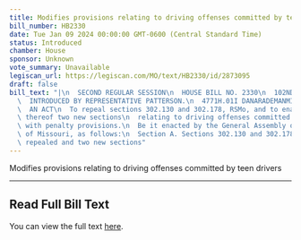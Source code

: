 ```yaml
---
title: Modifies provisions relating to driving offenses committed by teen drivers
bill_number: HB2330
date: Tue Jan 09 2024 00:00:00 GMT-0600 (Central Standard Time)
status: Introduced
chamber: House
sponsor: Unknown
vote_summary: Unavailable
legiscan_url: https://legiscan.com/MO/text/HB2330/id/2873095
draft: false
bill_text: "|\n  SECOND REGULAR SESSION\n  HOUSE BILL NO. 2330\n  102ND GENERAL ASSEMBLY\n\
  \  INTRODUCED BY REPRESENTATIVE PATTERSON.\n  4771H.01I DANARADEMANMILLER,ChiefClerk\n\
  \  AN ACT\n  To repeal sections 302.130 and 302.178, RSMo, and to enact in lieu\
  \ thereof two new sections\n  relating to driving offenses committed by minors,\
  \ with penalty provisions.\n  Be it enacted by the General Assembly of the state\
  \ of Missouri, as follows:\n  Section A. Sections 302.130 and 302.178, RSMo, are\
  \ repealed and two new sections"
---
```

Modifies provisions relating to driving offenses committed by teen drivers

---

## Read Full Bill Text

You can view the full text [here](https://legiscan.com/MO/text/HB2330/id/2873095).
